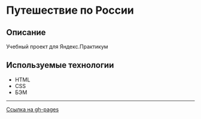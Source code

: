 # Путешествие по России

## Описание
Учебный проект для Яндекс.Практикум

## Используемые технологии
* HTML
* CSS
* БЭМ

------
[Ссылка на gh-pages](https://strannik67.github.io/russian-travel/)